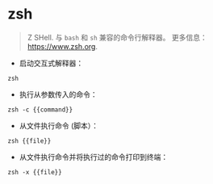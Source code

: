 # zsh

> Z SHell.
> 与 `bash` 和 `sh` 兼容的命令行解释器。
> 更多信息：<https://www.zsh.org>.

- 启动交互式解释器：

`zsh`

- 执行从参数传入的命令：

`zsh -c {{command}}`

- 从文件执行命令 (脚本）：

`zsh {{file}}`

- 从文件执行命令并将执行过的命令打印到终端：

`zsh -x {{file}}`
